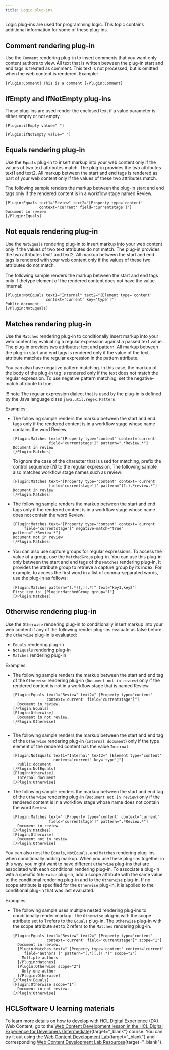 ```yaml
---
title: Logic plug-ins
---
```





Logic plug-ins are used for programming logic. This topic contains additional information for some of these plug-ins.

## Comment rendering plug-in

Use the `Comment` rendering plug-in to insert comments that you want only content authors to view. All text that is written between the plug-in start and end tags is treated as comment. This text is not processed, but is omitted when the web content is rendered. Example:

```
[Plugin:Comment] This is a comment [/Plugin:Comment]
```

## ifEmpty and ifNotEmpty plug-ins

These plug-ins are used render the enclosed text if a value parameter is either empty or not empty.

```
[Plugin:ifEmpty value=" "]

[Plugin:ifNotEmpty value=" "]
```

## Equals rendering plug-in

Use the `Equals` plug-in to insert markup into your web content only if the values of two text attributes match. The plug-in provides the two attributes text1 and text2. All markup between the start and end tags is rendered as part of your web content only if the values of these two attributes match.

The following sample renders the markup between the plug-in start and end tags only if the rendered content is in a workflow stage named Review.

```
[Plugin:Equals text1="Review" text2="[Property type='content' 
               context='current' field='currentstage']"] 
Document in review
[/Plugin:Equals]
```

## Not equals rendering plug-in

Use the `NotEquals` rendering plug-in to insert markup into your web content only if the values of two text attributes do not match. The plug-in provides the two attributes text1 and text2. All markup between the start and end tags is rendered with your web content only if the values of these two attributes do not match.

The following sample renders the markup between the start and end tags only if thetype element of the rendered content does not have the value Internal:

```
[Plugin:NotEquals text1="Internal" text2="[Element type='content' 
                  context='current' key='type']"] 
Public document
[/Plugin:NotEquals]
```

## Matches rendering plug-in

Use the `Matches` rendering plug-in to conditionally insert markup into your web content by evaluating a regular expression against a passed text value. The plug-in provides two attributes: text and pattern. All markup between the plug-in start and end tags is rendered only if the value of the text attribute matches the regular expression in the pattern attribute.

You can also have negative pattern matching. In this case, the markup of the body of the plug-in tag is rendered only if the text does not match the regular expression. To use negative pattern matching, set the negative-match attribute to true.

!!! note
  The regular expression dialect that is used by the plug-in is defined by the Java language class `java.util.regex.Pattern`.

Examples:

-   The following sample renders the markup between the start and end tags only if the rendered content is in a workflow stage whose name contains the word Review.

    ```
    [Plugin:Matches text="[Property type='content' context='current' 
                    field='currentstage']" pattern=".*Review.*"] 
    Document in review
    [/Plugin:Matches]
    
    ```

    To ignore the case of the character that is used for matching, prefix the control sequence \(?i\) to the regular expression. The following sample also matches workflow stage names such as review:

    ```
    [Plugin:Matches text="[Property type='content' context='current' 
                    field='currentstage']" pattern="(?i).*review.*"] 
    Document in review
    [/Plugin:Matches]
    
    ```

-   The following sample renders the markup between the start and end tags only if the rendered content is in a workflow stage whose name does not contain the word Review:

    ```
    [Plugin:Matches text="[Property type='content' context='current' 
         field='currentstage']" negative-match="true" pattern=".*Review.*"] 
    Document not in review
    [/Plugin:Matches]
    
    ```

-   You can also use capture groups for regular expressions. To access the value of a group, use the `MatchedGroup` plug-in. You can use this plug-in only between the start and end tags of the `Matches` rendering plug-in. It provides the attribute group to retrieve a capture group by its index. For example, to access the first word in a list of comma-separated words, use the plug-in as follows:

    ```
    [Plugin:Matches pattern="(.*)(,)(.*)" text="key1,key2"] 
    First key is: [Plugin:MatchedGroup group="1"]
    [/Plugin:Matches]
    ```


## Otherwise rendering plug-in

Use the `Otherwise` rendering plug-in to conditionally insert markup into your web content if any of the following render plug-ins evaluate as false before the `Otherwise` plug-in is evaluated:

-   `Equals` rendering plug-in
-   `NotEquals` rendering plug-in
-   `Matches` rendering plug-in

Examples:

-   The following sample renders the markup between the start and end tag of the `Otherwise` rendering plug-in \(`Document not in review`\) only if the rendered content is not in a workflow stage that is named Review.

    ```
    [Plugin:Equals text1="Review" text2=" [Property type='content'
                   context='current' field='currentstage']"] 
      Document in review.
    [/Plugin:Equals]
    [Plugin:Otherwise]
      Document in not review.
    [/Plugin:Otherwise]
    
    
    ```

-   The following sample renders the markup between the start and end tag of the `Otherwise` rendering plug-in \(`Internal document`\) only if the type element of the rendered content has the value `Internal`.

    ```
    [Plugin:NotEquals text1="Internal" text2=" [Element type='content'
                      context='current' key='type']"]
      Public document
    [/Plugin:NotEquals]
    [Plugin:Otherwise]
      Internal document
    [/Plugin:Otherwise]
    
    ```

-   The following sample renders the markup between the start and end tag of the `Otherwise` rendering plug-in \(`Document not in review`\) only if the rendered content is in a workflow stage whose name does not contain the word `Review`.

    ```
    [Plugin:Matches text=" [Property type='content' context='current'
                    field='currentstage']" pattern=".*Review.*"]
      Document in review
    [/Plugin:Matches]
    [Plugin:Otherwise]
      Document not in review
    [/Plugin:Otherwise]
    
    ```


You can also nest the `Equals`, `NotEquals`, and `Matches` rendering plug-ins when conditionally adding markup. When you use these plug-ins together in this way, you might want to have different `Otherwise` plug-ins that are associated with each conditional rendering plug-in. To associate a plug-in with a specific `Otherwise` plug-in, add a scope attribute with the same value to the conditional rendering plug-in and to the `Otherwise` plug-in. If no scope attribute is specified for the `Otherwise` plug-in, it is applied to the conditional plug-in that was last evaluated.

Examples:

-   The following sample uses multiple nested rendering plug-ins to conditionally render markup. The `Otherwise` plug-in with the scope attribute set to 1 refers to the `Equals` plug-in. The `Otherwise` plug-in with the scope attribute set to 2 refers to the `Matches` rendering plug-in.

    ```
    [Plugin:Equals text1="Review" text2=" [Property type='content'
                   context='current' field='currentstage']" scope="1"]
      Document in review.
      [Plugin:Matches text=" [Property type='content' context='current'
         field='authors']" pattern="(.*)(,)(.*)" scope="2"]
        Multiple authors
      [/Plugin:Matches]
      [Plugin:Otherwise scope="2"]
        Only one author
      [/Plugin:Otherwise]
    [/Plugin:Equals]
    [Plugin:Otherwise scope="1"]
      Document in not review.
    [/Plugin:Otherwise]
    
    ```

## HCLSoftware U learning materials

To learn more details on how to develop with HCL Digital Experience (DX) Web Content, go to the [Web Content Development lesson in the HCL Digital Experience for Developers (Intermediate)](https://hclsoftwareu.hcltechsw.com/component/axs/?view=sso_config&id=3&forward=https%3A%2F%2Fhclsoftwareu.hcltechsw.com%2Fcourses%2Flesson%2F%3Fid%3D3500){target="_blank"} course. You can try it out using the [Web Content Development Lab](https://hclsoftwareu.hcltechsw.com/images/Lc4sMQCcN5uxXmL13gSlsxClNTU3Mjc3NTc4MTc2/DS_Academy/DX/Developer/HDX-DEV-200_Web_Content_Development.pdf){target="_blank"} and corresponding [Web Content Development Lab Resources](https://hclsoftwareu.hcltechsw.com/images/Lc4sMQCcN5uxXmL13gSlsxClNTU3Mjc3NTc4MTc2/DS_Academy/DX/Developer/HDX-DEV-200_Web_Content_Development_Lab_Resources.zip){target="_blank"}.
